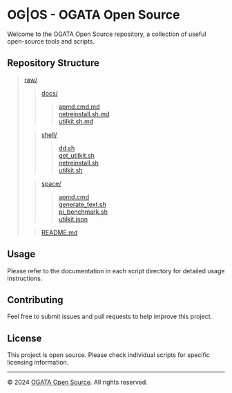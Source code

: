 # OG|OS - OGATA Open Source

Welcome to the OGATA Open Source repository, a collection of useful open-source tools and scripts.

## Repository Structure

> [raw/](.)<br>
> > [docs/](docs/)<br>
> > > [apmd.cmd.md](docs/apmd.cmd.md)<br>
> > > [netreinstall.sh.md](docs/netreinstall.sh.md)<br>
> > > [utilkit.sh.md](docs/utilkit.sh.md)<br>
>
> > [shell/](shell/)<br>
> > > [dd.sh](shell/dd.sh)<br>
> > > [get_utilkit.sh](shell/get_utilkit.sh)<br>
> > > [netreinstall.sh](shell/netreinstall.sh)<br>
> > > [utilkit.sh](shell/utilkit.sh)<br>
>
> > [space/](space/)<br>
> > > [apmd.cmd](space/apmd.cmd)<br>
> > > [generate_text.sh](space/generate_text.sh)<br>
> > > [pi_benchmark.sh](space/pi_benchmark.sh)<br>
> > > [utilkit.json](space/utilkit.json)<br>
>
> > [README.md](README.md)<br>

## Usage

Please refer to the documentation in each script directory for detailed usage instructions.

## Contributing

Feel free to submit issues and pull requests to help improve this project.

## License

This project is open source. Please check individual scripts for specific licensing information.

---

© 2024 [OGATA Open Source](https://github.com/OG-Open-Source). All rights reserved.
